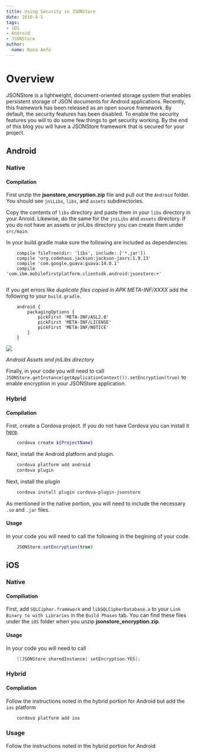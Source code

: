 ```yaml
---
title: Using Security in JSONStore
date: 2016-4-1
tags:
- iOS
- Android
- JSONStore
author:
  name: Nana Amfo
---
```




# Overview 
JSONStore is a lightweight, document-oriented storage system that enables persistent storage of JSON documents for Android applications. Recently, this framework has been released as an open source framework. By default, the security features has been disabled. To enable the security features you will to do some few things to get security working. By the end of this blog you will have a JSONStore framework that is secured for your project.

## Android

### Native

#### Compilation


First unzip the **jsonstore_encryption.zip** file and pull out the `Android` folder. You should see `jniLibs`, `libs`, and `assets` subdirectories. 

Copy the contents of `libs` directory and paste them in your `libs` directory in your Anroid. Likewise, do the same for the `jniLibs` and `assets` directory. If you do not have an assets or jniLibs directory you can create them under `src/main`. 

In your build.gradle make sure the following are included as dependencies.

```Gradle
	compile fileTree(dir: 'libs', include: ['*.jar'])
    compile 'org.codehaus.jackson:jackson-jaxrs:1.9.13'
    compile 'com.google.guava:guava:14.0.1'
    compile 'com.ibm.mobilefirstplatform.clientsdk.android:jsonstore:+'
        
```

If you get errors like *duplicate files copied in APK META-INF/XXXX* add the following to your `build.gradle`.

```Gradle
	android {
		packagingOptions {
        	pickFirst 'META-INF/ASL2.0'
        	pickFirst 'META-INF/LICENSE'
        	pickFirst 'META-INF/NOTICE'
    	}
	}
```


![](https://developer.ibm.com/mobilefirstplatform/wp-content/uploads/sites/32/2016/03/Screen-Shot-2016-03-24-at-12.27.19-AM-271x300.png)

*Android Assets and jniLibs directory*

Finally, in your code you will need to call `JSONStore.getInstance(getApplicationContext()).setEncryption(true)` to enable encryption in your JSONStore application.


### Hybrid

#### Compilation

First, create a Cordova project. If you do not have Cordova you can install it [here](https://cordova.apache.org/).

```Bash
	cordova create ${ProjectName}
```

Next, install the Android platform and plugin.

```Bash
	cordova platform add android
	cordova plugin
```
Next, install the plugin

```Bash
	cordova install plugin cordova-plugin-jsonstore
```


As mentioned in the native portion, you will need to include the necessary `.so` and `.jar` files. 

#### Usage

In your code you will need to call the following in the begining of your code.

```Javascript
	JSONStore.setEncryption(true)
```


## iOS

### Native

#### Compiliation

First, add `SQLCipher.framework` and `libSQLCipherDatabase.a` to your `Link Binary to with Libraries` in the `Build Phases` tab. You can find these files under the `iOS` folder when you unzip **jsonstore_encryption.zip**.

#### Usage
In your code you will need to call 

```Objective-C
	[[JSONStore sharedInstance] setEncryption:YES];
```

### Hybrid

#### Compliation
Follow the instructions noted in the hybrid portion for Android but add the `ios` platform

```Bash
	cordova platform add ios
```

### Usage
Follow the instructions noted in the hybrid portion for Android